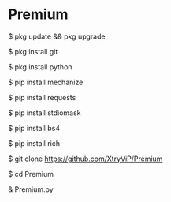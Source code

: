 # Premium
$ pkg update && pkg upgrade

$ pkg install git

$ pkg install python

$ pip install mechanize

$ pip install requests

$ pip install stdiomask

$ pip install bs4

$ pip install rich

$ git clone https://github.com/XtryViP/Premium

$ cd Premium

& Premium.py
